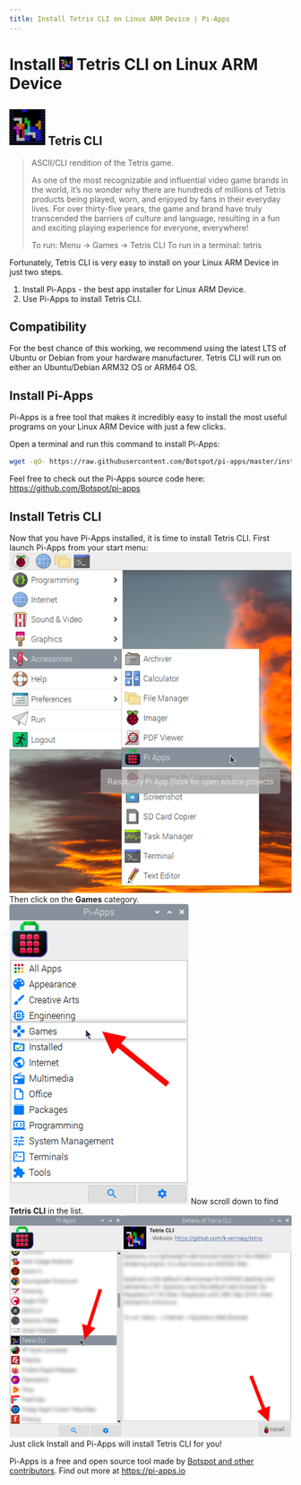 ```yaml
---
title: Install Tetris CLI on Linux ARM Device | Pi-Apps
---
```

<div class="simple-install-content content">

# Install <img src="/img/app-icons/Tetris CLI/icon-64.png" height=24> Tetris CLI on Linux ARM Device

## <img src="/img/app-icons/Tetris CLI/icon-64.png"> Tetris CLI
> ASCII/CLI rendition of the Tetris game.
> 
> As one of the most recognizable and influential video game brands in the world, it’s no wonder why there are hundreds of millions of Tetris products being played, worn, and enjoyed by fans in their everyday lives. For over thirty-five years, the game and brand have truly transcended the barriers of culture and language, resulting in a fun and exciting playing experience for everyone, everywhere!
> 
> To run: Menu -> Games -> Tetris CLI
> To run in a terminal: tetris

Fortunately, Tetris CLI is very easy to install on your Linux ARM Device in just two steps.
1. Install Pi-Apps - the best app installer for Linux ARM Device.
2. Use Pi-Apps to install Tetris CLI.
</div>
<div class="simple-install-content content">

## Compatibility
For the best chance of this working, we recommend using the latest LTS of Ubuntu or Debian from your hardware manufacturer.
Tetris CLI will run on either an Ubuntu/Debian ARM32 OS or ARM64 OS.
</div>
<div class="simple-install-content content">

## Install Pi-Apps

Pi-Apps is a free tool that makes it incredibly easy to install the most useful programs on your Linux ARM Device with just a few clicks.

Open a terminal and run this command to install Pi-Apps:
```bash
wget -qO- https://raw.githubusercontent.com/Botspot/pi-apps/master/install | bash
```
Feel free to check out the Pi-Apps source code here: https://github.com/Botspot/pi-apps
</div>
<div class="simple-install-content content">

## Install Tetris CLI

Now that you have Pi-Apps installed, it is time to install Tetris CLI.
First launch Pi-Apps from your start menu:
<img src="/img/start-menu.png">
Then click on the <b>Games</b> category.
<img src="/img/category-selections/Games.png">
Now scroll down to find <b>Tetris CLI</b> in the list.
<img src="/img/app-icons/Tetris CLI/app-selection.png">
Just click Install and Pi-Apps will install Tetris CLI for you!
</div>
<div class="simple-install-content content">

Pi-Apps is a free and open source tool made by [Botspot and other contributors](/about/#contributors). Find out more at https://pi-apps.io
</div>
